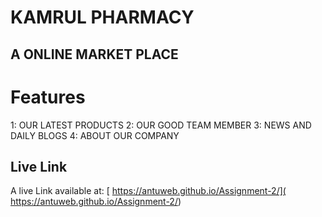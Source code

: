 # KAMRUL PHARMACY

## A ONLINE MARKET PLACE



# Features
 1: OUR LATEST PRODUCTS
 2: OUR GOOD TEAM MEMBER
 3: NEWS AND DAILY BLOGS
 4: ABOUT OUR COMPANY
## Live Link

A live Link available at: [ https://antuweb.github.io/Assignment-2/](  https://antuweb.github.io/Assignment-2/)
